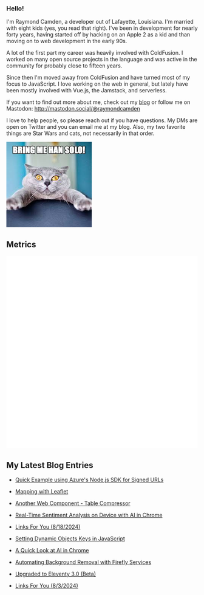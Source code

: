 ### Hello!

I'm Raymond Camden, a developer out of Lafayette, Louisiana. I'm married with eight kids (yes, you read that right). I've been in development for nearly forty years, having started off by hacking on an Apple 2 as a kid and than moving on to web development in the early 90s.

A lot of the first part my career was heavily involved with ColdFusion. I worked on many open source projects in the language and was active in the community for probably close to fifteen years. 

Since then I'm moved away from ColdFusion and have turned most of my focus to JavaScript. I love working on the web in general, but lately have been mostly involved with Vue.js, the Jamstack, and serverless. 

If you want to find out more about me, check out my [blog](https://www.raymondcamden.com) or follow me on Mastodon: <http://mastodon.social/@raymondcamden>

I love to help people, so please reach out if you have questions. My DMs are open on Twitter and you can email me at my blog. Also, my two favorite things are Star Wars and cats, not necessarily in that order.

![Star Wars cat](https://raw.githubusercontent.com/cfjedimaster/cfjedimaster/master/cat.jpg)

## Metrics

<picture>
  <img src="/github-metrics.svg" alt="Metrics">
</picture>

<!-- RSS -->
## My Latest Blog Entries

* [Quick Example using Azure's Node.js SDK for Signed URLs](https://www.raymondcamden.com/2024/08/28/quick-example-using-azures-nodejs-sdk-for-signed-urls)

* [Mapping with Leaflet](https://www.raymondcamden.com/2024/08/23/mapping-with-leaflet)

* [Another Web Component - Table Compressor](https://www.raymondcamden.com/2024/08/20/another-web-component-table-compressor)

* [Real-Time Sentiment Analysis on Device with AI in Chrome](https://www.raymondcamden.com/2024/08/19/sentiment-analysis-on-device-with-ai-in-chrome)

* [Links For You (8/18/2024)](https://www.raymondcamden.com/2024/08/18/links-for-you)

* [Setting Dynamic Objects Keys in JavaScript](https://www.raymondcamden.com/2024/08/16/setting-dynamic-objects-keys-in-javascript)

* [A Quick Look at AI in Chrome](https://www.raymondcamden.com/2024/08/13/a-quick-look-at-ai-in-chrome)

* [Automating Background Removal with Firefly Services](https://www.raymondcamden.com/2024/08/08/automating-background-removal-with-firefly-services)

* [Upgraded to Eleventy 3.0 (Beta)](https://www.raymondcamden.com/2024/08/05/upgraded-to-eleventy-30-beta)

* [Links For You (8/3/2024)](https://www.raymondcamden.com/2024/08/03/links-for-you)

<!-- ENDRSS -->


